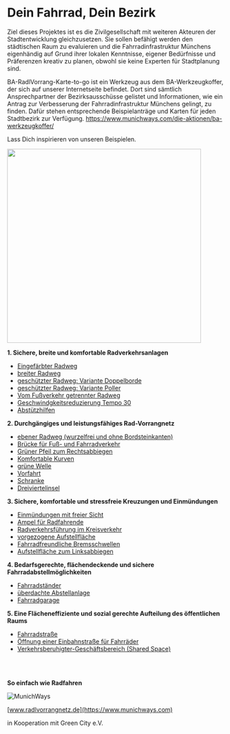 # Dein Fahrrad, Dein Bezirk
Ziel dieses Projektes ist es die Zivilgesellschaft mit weiteren Akteuren der Stadtentwicklung gleichzusetzen. Sie sollen befähigt werden den städtischen Raum zu evaluieren und die Fahrradinfrastruktur Münchens eigenhändig auf Grund ihrer lokalen Kenntnisse, eigener Bedürfnisse und Präferenzen kreativ zu planen, obwohl sie keine Experten für Stadtplanung sind.

BA-RadlVorrang-Karte-to-go ist ein Werkzeug aus dem BA-Werkzeugkoffer,
der sich auf unserer Internetseite befindet. Dort sind sämtlich Ansprechpartner der Bezirksausschüsse gelistet und Informationen, wie ein Antrag zur Verbesserung der Fahrradinfrastruktur Münchens gelingt, zu finden. Dafür stehen entsprechende Beispielanträge und Karten für jeden Stadtbezirk zur Verfügung.    https://www.munichways.com/die-aktionen/ba-werkzeugkoffer/ 

Lass Dich inspirieren von unseren Beispielen.

<p align="left">
<img src="https://user-images.githubusercontent.com/50057640/79761581-f113fd80-8321-11ea-8962-868e79a63a79.JPG" height="450">
</p>



**1. Sichere, breite und komfortable Radverkehrsanlagen**
* [Eingefärbter Radweg](https://github.com/MunichWays/bike-infrastructure/wiki/Eingef%C3%A4rbter-Radweg)
* [breiter Radweg](https://github.com/gari01234/Fahrradinfrastruktur-Elemente/wiki/breiter-Radweg)
* [geschützter Radweg: Variante Doppelborde](https://github.com/gari01234/Fahrradinfrastruktur-Elemente/wiki/gesch%C3%BCtzter-Radweg:-Variante-Doppelborde)
* [geschützter Radweg: Variante Poller](https://github.com/gari01234/Fahrradinfrastruktur-Elemente/wiki/gesch%C3%BCtzter-Radweg:-Variante-Poller)
* [Vom Fußverkehr getrennter Radweg](https://github.com/MunichWays/bike-infrastructure/wiki/Vom-Fu%C3%9Fverkehr-getrennter-Radweg)
* [Geschwindgkeitsreduzierung Tempo 30](https://github.com/MunichWays/bike-infrastructure/wiki/Geschwindgkeitsreduzierung-Tempo-30)
* [Abstützhilfen](https://github.com/gari01234/Fahrradinfrastruktur-Elemente/wiki/Abst%C3%BCtzhilfen)

**2. Durchgängiges und leistungsfähiges Rad-Vorrangnetz**
* [ebener Radweg (wurzelfrei und ohne Bordsteinkanten)](https://github.com/MunichWays/bike-infrastructure/wiki/ebener-Radweg)
* [Brücke für Fuß- und Fahrradverkehr](https://github.com/MunichWays/bike-infrastructure/wiki/Br%C3%BCcke-f%C3%BCr-Fu%C3%9F--und-Fahrradverkehr)
* [Grüner Pfeil zum Rechtsabbiegen](https://github.com/MunichWays/bike-infrastructure/wiki/Gr%C3%BCner-Pfeil-zum-Rechtsabbiegen)
* [Komfortable Kurven](https://github.com/MunichWays/bike-infrastructure/wiki/Komfortable-Kurven)
* [grüne Welle](https://github.com/gari01234/Fahrradinfrastruktur-Elemente/wiki/gr%C3%BCne-Welle)
* [Vorfahrt](https://github.com/gari01234/Fahrradinfrastruktur-Elemente/wiki/Vorfahrt)
* [Schranke](https://github.com/gari01234/Fahrradinfrastruktur-Elemente/wiki/Schranke)
* [Dreiviertelinsel](https://github.com/gari01234/Fahrradinfrastruktur-Elemente/wiki/Dreiviertelinsel)

**3. Sichere, komfortable und stressfreie Kreuzungen und Einmündungen**
* [Einmündungen mit freier Sicht](https://github.com/MunichWays/bike-infrastructure/wiki/Einm%C3%BCndungen-mit-freier-Sicht)
* [Ampel für Radfahrende](https://github.com/MunichWays/bike-infrastructure/wiki/Ampel-f%C3%BCr-Radfahrende)
* [Radverkehrsführung im Kreisverkehr](https://github.com/MunichWays/bike-infrastructure/wiki/Radverkehrsf%C3%BChrung-im-Kreisverkehr)
* [vorgezogene Aufstellfläche](https://github.com/MunichWays/bike-infrastructure/wiki/vorgezogene-Aufstellfl%C3%A4che)
* [Fahrradfreundliche Bremsschwellen](https://github.com/MunichWays/bike-infrastructure/wiki/Fahrradfreundliche-Bremsschwellen)
* [Aufstellfläche zum Linksabbiegen](https://github.com/MunichWays/bike-infrastructure/wiki/Aufstellfl%C3%A4che-zum-Linksabbiegen)

**4. Bedarfsgerechte, flächendeckende und sichere Fahrradabstellmöglichkeiten**
* [Fahrradständer](https://github.com/MunichWays/bike-infrastructure/wiki/Fahrradst%C3%A4nder)
* [überdachte Abstellanlage](https://github.com/MunichWays/bike-infrastructure/wiki/%C3%BCberdachte-Abstellanlage)
* [Fahrradgarage](https://github.com/MunichWays/bike-infrastructure/wiki/Fahrradgarage)

**5. Eine Flächeneffiziente und sozial gerechte Aufteilung des öffentlichen Raums**
* [Fahrradstraße](https://github.com/MunichWays/bike-infrastructure/wiki/Fahrradstra%C3%9Fe)
* [Öffnung einer Einbahnstraße für Fahrräder](https://github.com/MunichWays/bike-infrastructure/wiki/%C3%96ffnung-einer-Einbahnstra%C3%9Fe-f%C3%BCr-Fahrradfahrer)
* [Verkehrsberuhigter-Geschäftsbereich (Shared Space)](https://github.com/MunichWays/bike-infrastructure/wiki/Verkehrsberuhigter-Geschäftsbereich)

<br><br>

**So einfach wie Radfahren**

![MunichWays](https://www.munichways.com/wp-content/uploads/2020/11/MunichWays_Logo_Web_72dpi.png)

[www.radlvorrangnetz.de](https://www.munichways.com)

in Kooperation mit Green City e.V.
